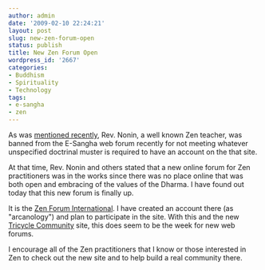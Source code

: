 ```yaml
---
author: admin
date: '2009-02-10 22:24:21'
layout: post
slug: new-zen-forum-open
status: publish
title: New Zen Forum Open
wordpress_id: '2667'
categories:
- Buddhism
- Spirituality
- Technology
tags:
- e-sangha
- zen
---
```

As was <a href="http://www.arcanology.com/2009/01/24/rev-nonins-statement-on-his-banning-from-e-sangha/">mentioned recently</a>, Rev. Nonin, a well known Zen teacher, was banned from the E-Sangha web forum recently for not meeting whatever unspecified doctrinal muster is required to have an account on the that site.

At that time, Rev. Nonin and others stated that a new online forum for Zen practitioners was in the works since there was no place online that was both open and embracing of the values of the Dharma. I have found out today that this new forum is finally up.

It is the <a href="http://www.zenforuminternational.org/">Zen Forum International</a>. I have created an account there (as "arcanology") and plan to participate in the site. With this and the new <a href="http://community.tricycle.com/">Tricycle Community</a> site, this does seem to be the week for new web forums.

I encourage all of the Zen practitioners that I know or those interested in Zen to check out the new site and to help build a real community there.
